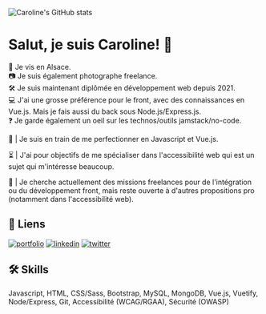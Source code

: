 ![Caroline's GitHub stats](https://github-readme-stats.vercel.app/api?username=carolinesenes&theme=vision-friendly-dark&show_icons=true)

# Salut, je suis Caroline! 👋
📍 Je vis en Alsace.  
📷 Je suis également photographe freelance.  
🛠️ Je suis maintenant diplômée en développement web depuis 2021.  
💻 J'ai une grosse préférence pour le front, avec des connaissances en Vue.js. Mais je fais aussi du back sous Node.js/Express.js.  
❓ Je garde également un oeil sur les technos/outils jamstack/no-code.  
  
🌱 | Je suis en train de me perfectionner en Javascript et Vue.js.
  
⏳ | J'ai pour objectifs de me spécialiser dans l'accessibilité web qui est un sujet qui m'intéresse beaucoup. 
   
🔭 | Je cherche actuellement des missions freelances pour de l'intégration ou du développement front, mais reste ouverte à d'autres propositions pro (notamment dans l'accessibilité web).  


## 🔗 Liens
[![portfolio](https://img.shields.io/badge/my_portfolio-000?style=for-the-badge&logo=ko-fi&logoColor=white)](https://carolinealexandre.netlify.app/)
[![linkedin](https://img.shields.io/badge/linkedin-0A66C2?style=for-the-badge&logo=linkedin&logoColor=white)](https://www.linkedin.com/in/carolinesenes/)
[![twitter](https://img.shields.io/badge/twitter-1DA1F2?style=for-the-badge&logo=twitter&logoColor=white)](https://twitter.com/senes_caroline)

  
## 🛠 Skills
Javascript, HTML, CSS/Sass, Bootstrap, MySQL, MongoDB, Vue.js, Vuetify, Node/Express, Git,
Accessibilité (WCAG/RGAA), Sécurité (OWASP)
